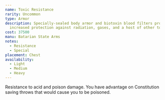 ```yaml
---
name: Toxic Resistance
rarity: Uncommon
type: Armor
description: Specially-sealed body armor and biotoxin blood filters provide
  increased protection against radiation, gases, and a host of other toxins.
cost: 37500
manu: Batarian State Arms
notes:
  - Resistance
  - Special
placement: Chest
availability:
  - Light
  - Medium
  - Heavy
---
```

Resistance to acid and poison damage. You have advantage on Constitution saving throws that would cause you to be poisoned.
